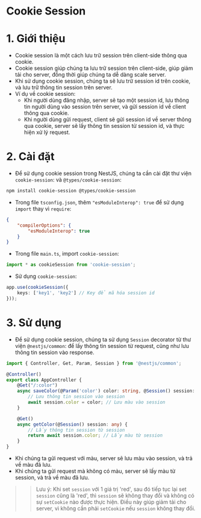 # Cookie Session

# 1. Giới thiệu
- Cookie session là một cách lưu trữ session trên client-side thông qua cookie.
- Cookie session giúp chúng ta lưu trữ session trên client-side, giúp giảm tải cho server, đồng thời giúp chúng ta dễ dàng scale server.
- Khi sử dụng cookie session, chúng ta sẽ lưu trữ session id trên cookie, và lưu trữ thông tin session trên server.
- Ví dụ về cookie session:
    + Khi người dùng đăng nhập, server sẽ tạo một session id, lưu thông tin người dùng vào session trên server, và gửi session id về client thông qua cookie.
    + Khi người dùng gửi request, client sẽ gửi session id về server thông qua cookie, server sẽ lấy thông tin session từ session id, và thực hiện xử lý request.

# 2. Cài đặt
- Để sử dụng cookie session trong NestJS, chúng ta cần cài đặt thư viện `cookie-session`: và `@types/cookie-session`:
```bash
npm install cookie-session @types/cookie-session
```
- Trong file `tsconfig.json`, thêm `"esModuleInterop": true` để sử dụng `import` thay vì `require`:
```json
{
    "compilerOptions": {
        "esModuleInterop": true
    }
}
```
- Trong file `main.ts`, import `cookie-session`:
```typescript
import * as cookieSession from 'cookie-session';
```
- Sử dụng `cookie-session`:
```typescript
app.use(cookieSession({
    keys: ['key1', 'key2'] // Key để mã hóa session id
}));
```

# 3. Sử dụng
- Để sử dụng cookie session, chúng ta sử dụng `Session` decorator từ thư viện `@nestjs/common`: để lấy thông tin session từ request, cũng như lưu thông tin session vào response.
```typescript
import { Controller, Get, Param, Session } from '@nestjs/common';

@Controller()
export class AppController {
    @Get("/:color")
    async saveColor(@Param('color') color: string, @Session() session: any) {
        // Lưu thông tin session vào session
        await session.color = color; // Lưu màu vào session
    }

    @Get()
    async getColor(@Session() session: any) {
        // Lấy thông tin session từ session
        return await session.color; // Lấy màu từ session
    }
}
```
- Khi chúng ta gửi request với màu, server sẽ lưu màu vào session, và trả về màu đã lưu.
- Khi chúng ta gửi request mà không có màu, server sẽ lấy màu từ session, và trả về màu đã lưu.
>> Lưu ý: Khi set `session` với 1 giá trị 'red', sau đó tiếp tục lại set `session` cũng là 'red', thì `session` sẽ không thay đổi và không có sự `setCookie` nào được thực hiện. Điều này giúp giảm tải cho server, vì không cần phải `setCookie` nếu `session` không thay đổi.